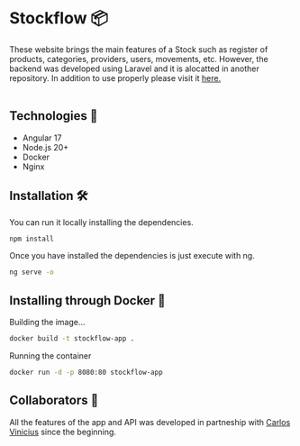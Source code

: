 # Stockflow 📦

These website brings the main features of a Stock such as register of products, categories, providers, users, movements, etc. However, the backend was developed using Laravel and it is alocatted in another repository. In addition to use properly please visit it [here.](https://github.com/joaovsj/stockflow-api) <br><br>

## Technologies 🚀 

- Angular 17
- Node.js 20+
- Docker
- Nginx

## Installation 🛠️ 

You can run it locally installing the dependencies.

```bash
npm install 
```

Once you have installed the dependencies is just execute with ng. 
```bash
ng serve -o
```

## Installing through Docker 🐋

Building the image... 

```bash
docker build -t stockflow-app .
```

Running the container
```bash
docker run -d -p 8080:80 stockflow-app
```

## Collaborators 🤝 

All the features of the app and API was developed in partneship with [Carlos Vinicius](https://github.com/Vviniciuss13) since the beginning. 



